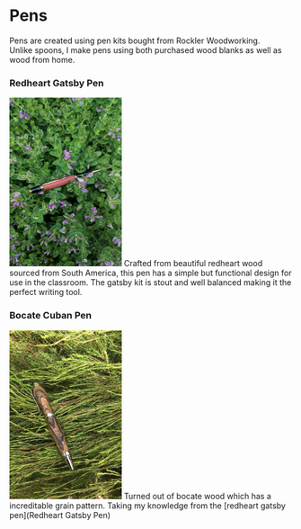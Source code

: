 # Pens

Pens are created using pen kits bought from Rockler Woodworking.  
Unlike spoons, I make pens using both purchased wood blanks as well as wood from home. 

### Redheart Gatsby Pen
<img src="RedheartGatsbyPen.jpg" height=300 width=200>
Crafted from beautiful redheart wood sourced from South America, this pen has a simple but functional design for use in the classroom. The gatsby kit is stout and well balanced making it the perfect writing tool. 

### Bocate Cuban Pen 
<img src="BocateCubanPen.JPG" height=300 width=200>
Turned out of bocate wood which has a increditable grain pattern. Taking my knowledge from the [redheart gatsby pen](Redheart Gatsby Pen)
